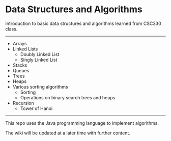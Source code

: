 # Data Structures and Algorithms

Introduction to basic data structures and algorithms learned from CSC330 class.

***

* Arrays
* Linked Lists
  * Doubly Linked List
  * Singly Linked List
* Stacks
* Queues
* Trees
* Heaps
* Various sorting algorithms
  * Sorting
  * Operations on binary search trees and heaps  
* Recursion
  * Tower of Hanoi
  
***

This repo uses the Java programming language to implement algorithms.

The wiki will be updated at a later time with further content.
